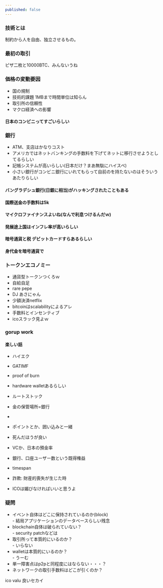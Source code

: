 ```yaml
---
published: false
---
```

### 技術とは
制約から人を自由、独立させるもの。

### 最初の取引
ピザ二枚と10000BTC、みんないうね

### 価格の変動要因
- 国の規制
- 技術的課題 1MBまで時間単位は知らん
- 取引所の信頼性
- マクロ経済への影響

#### 日本のコンビニってすごいらしい
### 銀行
- ATM、支店はかなりコスト
- アメリカではネットバンキングの手数料を下げてネットに移行させようとしてるらしい
- 記帳システムが高いらしい(日本だけ？まあ無駄にハイスペ)
- 小さい銀行がコンビニ銀行にいれてもらって自前のを持たないのはそういうあたりらしい
#### バングラデシュ銀行(日銀に相当)がハッキングされたこともある
#### 国際送金の手数料は5k
#### マイクロファイナンスよいね(なんで利息つけるんだｗ)
#### 発展途上国はインフレ率が高いらしい
#### 暗号通貨と税 デビットカードすらあるらしい
#### 身代金を暗号通貨で
### トークンエコノミー
- 通貨型トークンつくろｗ
- 自給自足
- rare pepe
- DJ あさにゃん
- 少額決済netflix
- bitcoinはscalabilityによるアレ
- 手数料とインセンティブ
- icoスラック見よｗ


### gorup work
#### 楽しい話
- ハイエク
- GATIMF
- proof of burn
- hardware walletあるらしい
- ルートストック
- 金の保管場所=銀行
- 

- ポイントとか、囲い込みと一緒
- 死んだほうが良い
- VCか、日本の預金率
- 銀行、口座ユーザー数という既得権益
- timespan

- 詐欺: 財産的喪失が生じた時
- ICOは媚びなければいいと思うよ

### 疑問
- イベント自体はどこに保持されているのか(block)  
        - 結局アプリケーションのデータベースらしい残念
- blockchain自体は破られていない？  
        - security patchなどは  
- 取引所って本質的にいるのか？  
        - いらない
- walletは本質的にいるのか？  
        - うーむ
- 単一障害点はp2pと同程度にはならない・・・？
- ネットワークの取引手数料はどこが引くのか？

ico valu 良いセカイ
